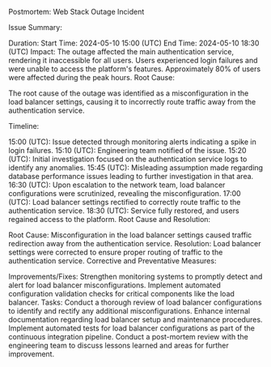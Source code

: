 Postmortem: Web Stack Outage Incident

Issue Summary:

Duration:
Start Time: 2024-05-10 15:00 (UTC)
End Time: 2024-05-10 18:30 (UTC)
Impact:
The outage affected the main authentication service, rendering it inaccessible for all users.
Users experienced login failures and were unable to access the platform's features.
Approximately 80% of users were affected during the peak hours.
Root Cause:

The root cause of the outage was identified as a misconfiguration in the load balancer settings, causing it to incorrectly route traffic away from the authentication service.

Timeline:

15:00 (UTC):
Issue detected through monitoring alerts indicating a spike in login failures.
15:10 (UTC):
Engineering team notified of the issue.
15:20 (UTC):
Initial investigation focused on the authentication service logs to identify any anomalies.
15:45 (UTC):
Misleading assumption made regarding database performance issues leading to further investigation in that area.
16:30 (UTC):
Upon escalation to the network team, load balancer configurations were scrutinized, revealing the misconfiguration.
17:00 (UTC):
Load balancer settings rectified to correctly route traffic to the authentication service.
18:30 (UTC):
Service fully restored, and users regained access to the platform.
Root Cause and Resolution:

Root Cause:
Misconfiguration in the load balancer settings caused traffic redirection away from the authentication service.
Resolution:
Load balancer settings were corrected to ensure proper routing of traffic to the authentication service.
Corrective and Preventative Measures:

Improvements/Fixes:
Strengthen monitoring systems to promptly detect and alert for load balancer misconfigurations.
Implement automated configuration validation checks for critical components like the load balancer.
Tasks:
Conduct a thorough review of load balancer configurations to identify and rectify any additional misconfigurations.
Enhance internal documentation regarding load balancer setup and maintenance procedures.
Implement automated tests for load balancer configurations as part of the continuous integration pipeline.
Conduct a post-mortem review with the engineering team to discuss lessons learned and areas for further improvement.
